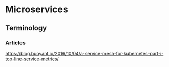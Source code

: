 # Microservices

## Terminology


### Articles
https://blog.buoyant.io/2016/10/04/a-service-mesh-for-kubernetes-part-i-top-line-service-metrics/

